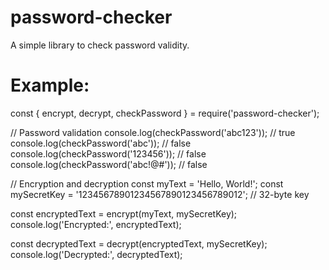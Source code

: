 # password-checker
A simple library to check password validity.
# Example:
const { encrypt, decrypt, checkPassword } = require('password-checker');

// Password validation
console.log(checkPassword('abc123')); // true
console.log(checkPassword('abc'));    // false
console.log(checkPassword('123456')); // false
console.log(checkPassword('abc!@#')); // false

// Encryption and decryption
const myText = 'Hello, World!';
const mySecretKey = '12345678901234567890123456789012'; // 32-byte key

const encryptedText = encrypt(myText, mySecretKey);
console.log('Encrypted:', encryptedText);

const decryptedText = decrypt(encryptedText, mySecretKey);
console.log('Decrypted:', decryptedText);
